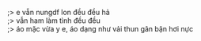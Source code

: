 ;> e vẫn nungdf lon đều đều hả<br>
;> vẫn ham làm tình đều đều<br>
;> áo mặc vừa y e, áo dạng như vải thun gân bận hơi nực
